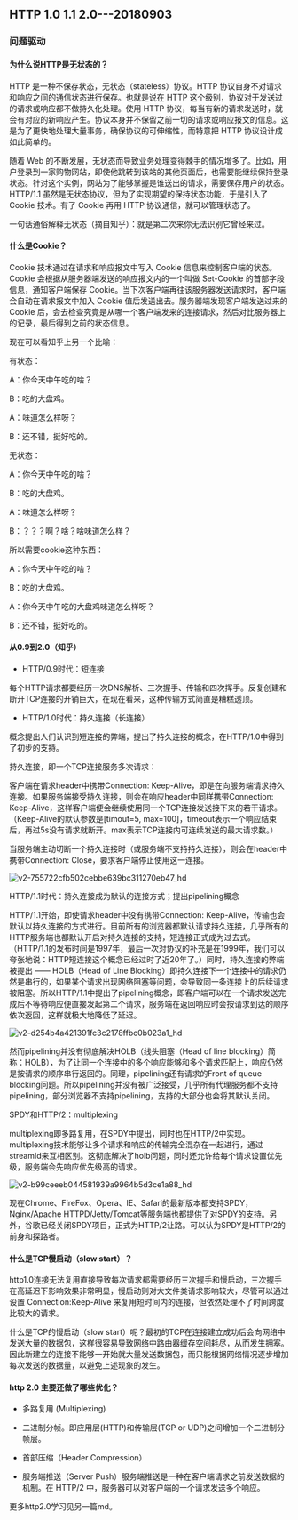 ## HTTP  1.0 1.1 2.0---20180903
### 问题驱动
#### 为什么说HTTP是无状态的？
HTTP 是一种不保存状态，无状态（stateless）协议。HTTP 协议自身不对请求和响应之间的通信状态进行保存。也就是说在 HTTP 这个级别，协议对于发送过的请求或响应都不做持久化处理。使用 HTTP 协议，每当有新的请求发送时，就会有对应的新响应产生。协议本身并不保留之前一切的请求或响应报文的信息。这是为了更快地处理大量事务，确保协议的可伸缩性，而特意把 HTTP 协议设计成如此简单的。

随着 Web 的不断发展，无状态而导致业务处理变得棘手的情况增多了。比如，用户登录到一家购物网站，即使他跳转到该站的其他页面后，也需要能继续保持登录状态。针对这个实例，网站为了能够掌握是谁送出的请求，需要保存用户的状态。
HTTP/1.1 虽然是无状态协议，但为了实现期望的保持状态功能，于是引入了 Cookie 技术。有了 Cookie 再用 HTTP 协议通信，就可以管理状态了。

一句话通俗解释无状态（摘自知乎）：就是第二次来你无法识别它曾经来过。

#### 什么是Cookie？
Cookie 技术通过在请求和响应报文中写入 Cookie 信息来控制客户端的状态。Cookie 会根据从服务器端发送的响应报文内的一个叫做 Set-Cookie 的首部字段信息，通知客户端保存 Cookie。当下次客户端再往该服务器发送请求时，客户端会自动在请求报文中加入 Cookie 值后发送出去。服务器端发现客户端发送过来的 Cookie 后，会去检查究竟是从哪一个客户端发来的连接请求，然后对比服务器上的记录，最后得到之前的状态信息。

现在可以看知乎上另一个比喻：

有状态：

A：你今天中午吃的啥？

B：吃的大盘鸡。

A：味道怎么样呀？

B：还不错，挺好吃的。

无状态：

A：你今天中午吃的啥？

B：吃的大盘鸡。

A：味道怎么样呀？

B：？？？啊？啥？啥味道怎么样？

所以需要cookie这种东西：

A：你今天中午吃的啥？

B：吃的大盘鸡。

A：你今天中午吃的大盘鸡味道怎么样呀？

B：还不错，挺好吃的。

#### 从0.9到2.0（知乎）
* HTTP/0.9时代：短连接

每个HTTP请求都要经历一次DNS解析、三次握手、传输和四次挥手。反复创建和断开TCP连接的开销巨大，在现在看来，这种传输方式简直是糟糕透顶。

* HTTP/1.0时代：持久连接（长连接）

概念提出人们认识到短连接的弊端，提出了持久连接的概念，在HTTP/1.0中得到了初步的支持。

持久连接，即一个TCP连接服务多次请求：

客户端在请求header中携带Connection: Keep-Alive，即是在向服务端请求持久连接。如果服务端接受持久连接，则会在响应header中同样携带Connection: Keep-Alive，这样客户端便会继续使用同一个TCP连接发送接下来的若干请求。（Keep-Alive的默认参数是[timout=5, max=100]，timeout表示一个响应结束后，再过5s没有请求就断开。max表示TCP连接内可连续发送的最大请求数。）

当服务端主动切断一个持久连接时（或服务端不支持持久连接），则会在header中携带Connection: Close，要求客户端停止使用这一连接。

![v2-755722cfb502cebbe639bc311270eb47_hd](https://user-images.githubusercontent.com/6982311/45009474-ed434280-b03a-11e8-8060-da91f4880690.png)

HTTP/1.1时代：持久连接成为默认的连接方式；提出pipelining概念

HTTP/1.1开始，即使请求header中没有携带Connection: Keep-Alive，传输也会默认以持久连接的方式进行。目前所有的浏览器都默认请求持久连接，几乎所有的HTTP服务端也都默认开启对持久连接的支持，短连接正式成为过去式。（HTTP/1.1的发布时间是1997年，最后一次对协议的补充是在1999年，我们可以夸张地说：HTTP短连接这个概念已经过时了近20年了。）同时，持久连接的弊端被提出 —— HOLB（Head of Line Blocking）即持久连接下一个连接中的请求仍然是串行的，如果某个请求出现网络阻塞等问题，会导致同一条连接上的后续请求被阻塞。所以HTTP/1.1中提出了pipelining概念，即客户端可以在一个请求发送完成后不等待响应便直接发起第二个请求，服务端在返回响应时会按请求到达的顺序依次返回，这样就极大地降低了延迟。

![v2-d254b4a421391fc3c2178ffbc0b023a1_hd](https://user-images.githubusercontent.com/6982311/45009568-6f336b80-b03b-11e8-9582-763798e44603.png)

然而pipelining并没有彻底解决HOLB（线头阻塞（Head of line blocking）简称：HOLB），为了让同一个连接中的多个响应能够和多个请求匹配上，响应仍然是按请求的顺序串行返回的。同理，pipelining还有请求的Front of queue blocking问题。所以pipelining并没有被广泛接受，几乎所有代理服务都不支持pipelining，部分浏览器不支持pipelining，支持的大部分也会将其默认关闭。

SPDY和HTTP/2：multiplexing

multiplexing即多路复用，在SPDY中提出，同时也在HTTP/2中实现。multiplexing技术能够让多个请求和响应的传输完全混杂在一起进行，通过streamId来互相区别。这彻底解决了holb问题，同时还允许给每个请求设置优先级，服务端会先响应优先级高的请求。

![v2-b99ceeeb044581939a9964b5d3ce1a88_hd](https://user-images.githubusercontent.com/6982311/45009654-fa146600-b03b-11e8-8f51-335182eb69b6.png)


现在Chrome、FireFox、Opera、IE、Safari的最新版本都支持SPDY，Nginx/Apache HTTPD/Jetty/Tomcat等服务端也都提供了对SPDY的支持。另外，谷歌已经关闭SPDY项目，正式为HTTP/2让路。可以认为SPDY是HTTP/2的前身和探路者。

#### 什么是TCP慢启动（slow start）？
  
http1.0连接无法复用直接导致每次请求都需要经历三次握手和慢启动，三次握手在高延迟下影响效果非常明显，慢启动则对大文件类请求影响较大，尽管可以通过设置 Connection:Keep-Alive 来复用短时间内的连接，但依然处理不了时间跨度比较大的请求。 

什么是TCP的慢启动（slow start）呢？最初的TCP在连接建立成功后会向网络中发送大量的数据包，这样很容易导致网络中路由器缓存空间耗尽，从而发生拥塞。因此新建立的连接不能够一开始就大量发送数据包，而只能根据网络情况逐步增加每次发送的数据量，以避免上述现象的发生。

#### http 2.0 主要还做了哪些优化？
* 多路复用 (Multiplexing)

* 二进制分帧。即应用层(HTTP)和传输层(TCP or UDP)之间增加一个二进制分帧层。

* 首部压缩（Header Compression）

* 服务端推送（Server Push）服务端推送是一种在客户端请求之前发送数据的机制。在 HTTP/2 中，服务器可以对客户端的一个请求发送多个响应。

更多http2.0学习见另一篇md。
